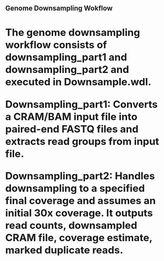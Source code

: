 <h2><b>Genome Downsampling Wokflow<b/><h2/>

The genome downsampling workflow consists of <b>downsampling_part1</b> and <b>downsampling_part2</b> and executed in Downsample.wdl.

<b>Downsampling_part1:</b>
Converts a CRAM/BAM input file into paired-end FASTQ files and extracts read groups from input file.

<b>Downsampling_part2:</b>
Handles downsampling to a specified final coverage and assumes an initial 30x coverage. It outputs read counts, downsampled CRAM file, coverage estimate, marked duplicate reads.

